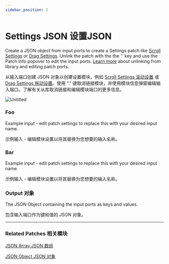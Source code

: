 ```yaml
---
sidebar_position: 2
---
```


# Settings JSON 设置JSON

Create a JSON object from input ports to create a Settings patch like [Scroll Settings](../Interaction/Scroll%20Settings) or [Drag Settings](../Interaction/Drag%20Settings). Unlink the patch with the the ‘.’ key and use the Patch Info popover to edit the input ports. [Learn more](../Workflow/Patch%20Organization) about unlinking from library and editing patch ports.

从输入端口创建 JSON 对象以创建设置模块，例如 [Scroll Settings 滚动设置](../Interaction/Scroll%20Settings) 或 [Drag Settings 拖动设置](../Interaction/Drag%20Settings)。使用 “.” 键取消链接模块，并使用模块信息弹窗编辑输入端口。了解有关从库取消链接和编辑模块端口的更多信息。

![Untitled](https://s3.us-west-2.amazonaws.com/secure.notion-static.com/4ba5ea15-816a-4084-bbfa-eb7ed37991b4/Untitled.png?X-Amz-Algorithm=AWS4-HMAC-SHA256&X-Amz-Content-Sha256=UNSIGNED-PAYLOAD&X-Amz-Credential=AKIAT73L2G45EIPT3X45%2F20220602%2Fus-west-2%2Fs3%2Faws4_request&X-Amz-Date=20220602T164911Z&X-Amz-Expires=86400&X-Amz-Signature=875bdb56c1b12508e3c6f5c28c0499e70145d69c4711f931dcdb6a6ee138671e&X-Amz-SignedHeaders=host&response-content-disposition=filename%20%3D%22Untitled.png%22&x-id=GetObject)

### Foo

Example input - edit patch settings to replace this with your desired input name.

示例输入 - 编辑模块设置以将其替换为您想要的输入名称。

### Bar

Example input - edit patch settings to replace this with your desired input name.

示例输入 - 编辑模块设置以将其替换为您想要的输入名称。

### Output 对象

The JSON Object containing the input ports as keys and values.

包含输入端口作为键和值的 JSON 对象。

------

### Related Patches 相关模块

[JSON Array JSON 数组](./JSON%20Array)

[JSON Object JSON 对象](./JSON%20Object)
